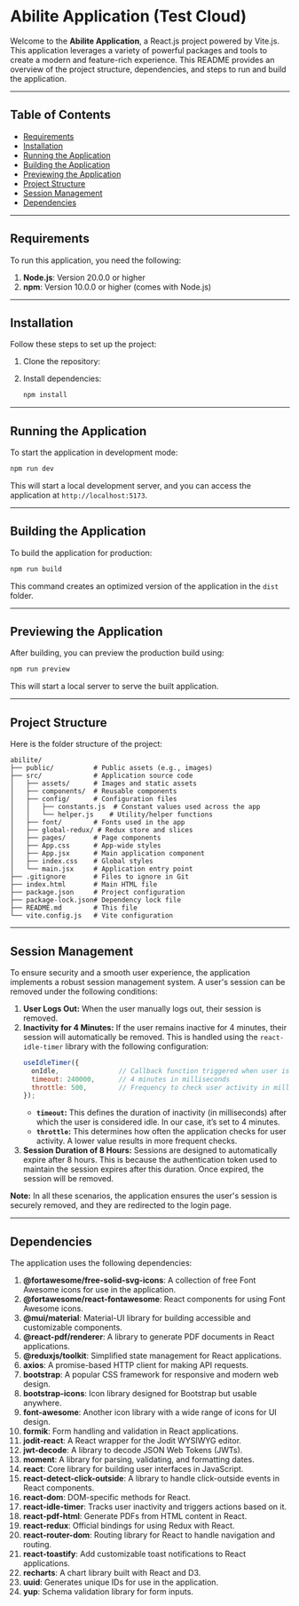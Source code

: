 # Abilite Application (Test Cloud)

Welcome to the **Abilite Application**, a React.js project powered by Vite.js. This application leverages a variety of powerful packages and tools to create a modern and feature-rich experience. This README provides an overview of the project structure, dependencies, and steps to run and build the application.

---

## Table of Contents

- [Requirements](#requirements)
- [Installation](#installation)
- [Running the Application](#running-the-application)
- [Building the Application](#building-the-application)
- [Previewing the Application](#previewing-the-application)
- [Project Structure](#project-structure)
- [Session Management](#session-management)
- [Dependencies](#dependencies)

---

## Requirements

To run this application, you need the following:

1. **Node.js**: Version 20.0.0 or higher
2. **npm**: Version 10.0.0 or higher (comes with Node.js)

---

## Installation

Follow these steps to set up the project:

1. Clone the repository:

2. Install dependencies:
   ```bash
   npm install
   ```

---

## Running the Application

To start the application in development mode:

```bash
npm run dev
```

This will start a local development server, and you can access the application at `http://localhost:5173`.

---

## Building the Application

To build the application for production:

```bash
npm run build
```

This command creates an optimized version of the application in the `dist` folder.

---

## Previewing the Application

After building, you can preview the production build using:

```bash
npm run preview
```

This will start a local server to serve the built application.

---

## Project Structure

Here is the folder structure of the project:

```
abilite/
├── public/          # Public assets (e.g., images)
├── src/             # Application source code
│   ├── assets/      # Images and static assets
│   ├── components/  # Reusable components
│   ├── config/      # Configuration files
│   │   ├── constants.js  # Constant values used across the app
│   │   └── helper.js    # Utility/helper functions
│   ├── font/        # Fonts used in the app
│   ├── global-redux/ # Redux store and slices
│   ├── pages/       # Page components
│   ├── App.css      # App-wide styles
│   ├── App.jsx      # Main application component
│   ├── index.css    # Global styles
│   └── main.jsx     # Application entry point
├── .gitignore       # Files to ignore in Git
├── index.html       # Main HTML file
├── package.json     # Project configuration
├── package-lock.json# Dependency lock file
├── README.md        # This file
└── vite.config.js   # Vite configuration
```

---

## Session Management

To ensure security and a smooth user experience, the application implements a robust session management system. A user's session can be removed under the following conditions:

1. **User Logs Out:** When the user manually logs out, their session is removed.
2. **Inactivity for 4 Minutes:** If the user remains inactive for 4 minutes, their session will automatically be removed. This is handled using the `react-idle-timer` library with the following configuration:
   ```javascript
   useIdleTimer({
     onIdle,               // Callback function triggered when user is idle
     timeout: 240000,      // 4 minutes in milliseconds
     throttle: 500,        // Frequency to check user activity in milliseconds
   });
   ```
   - **`timeout`:** This defines the duration of inactivity (in milliseconds) after which the user is considered idle. In our case, it’s set to 4 minutes.
   - **`throttle`:** This determines how often the application checks for user activity. A lower value results in more frequent checks.
3. **Session Duration of 8 Hours:** Sessions are designed to automatically expire after 8 hours. This is because the authentication token used to maintain the session expires after this duration. Once expired, the session will be removed.

**Note:** In all these scenarios, the application ensures the user's session is securely removed, and they are redirected to the login page.

---

## Dependencies

The application uses the following dependencies:

1. **@fortawesome/free-solid-svg-icons**: A collection of free Font Awesome icons for use in the application.
2. **@fortawesome/react-fontawesome**: React components for using Font Awesome icons.
3. **@mui/material**: Material-UI library for building accessible and customizable components.
4. **@react-pdf/renderer**: A library to generate PDF documents in React applications.
5. **@reduxjs/toolkit**: Simplified state management for React applications.
6. **axios**: A promise-based HTTP client for making API requests.
7. **bootstrap**: A popular CSS framework for responsive and modern web design.
8. **bootstrap-icons**: Icon library designed for Bootstrap but usable anywhere.
9. **font-awesome**: Another icon library with a wide range of icons for UI design.
10. **formik**: Form handling and validation in React applications.
11. **jodit-react**: A React wrapper for the Jodit WYSIWYG editor.
12. **jwt-decode**: A library to decode JSON Web Tokens (JWTs).
13. **moment**: A library for parsing, validating, and formatting dates.
14. **react**: Core library for building user interfaces in JavaScript.
15. **react-detect-click-outside**: A library to handle click-outside events in React components.
16. **react-dom**: DOM-specific methods for React.
17. **react-idle-timer**: Tracks user inactivity and triggers actions based on it.
18. **react-pdf-html**: Generate PDFs from HTML content in React.
19. **react-redux**: Official bindings for using Redux with React.
20. **react-router-dom**: Routing library for React to handle navigation and routing.
21. **react-toastify**: Add customizable toast notifications to React applications.
22. **recharts**: A chart library built with React and D3.
23. **uuid**: Generates unique IDs for use in the application.
24. **yup**: Schema validation library for form inputs.
```